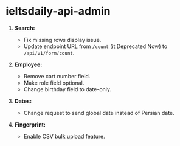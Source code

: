 # ieltsdaily-api-admin


1. **Search:**
   - Fix missing rows display issue.
   - Update endpoint URL from `/count` (it Deprecated Now) to `/api/v1/form/count`.

2. **Employee:**
   - Remove cart number field.
   - Make role field optional.
   - Change birthday field to date-only.

3. **Dates:**
   - Change request to send global date instead of Persian date.

4. **Fingerprint:**
   - Enable CSV bulk upload feature.